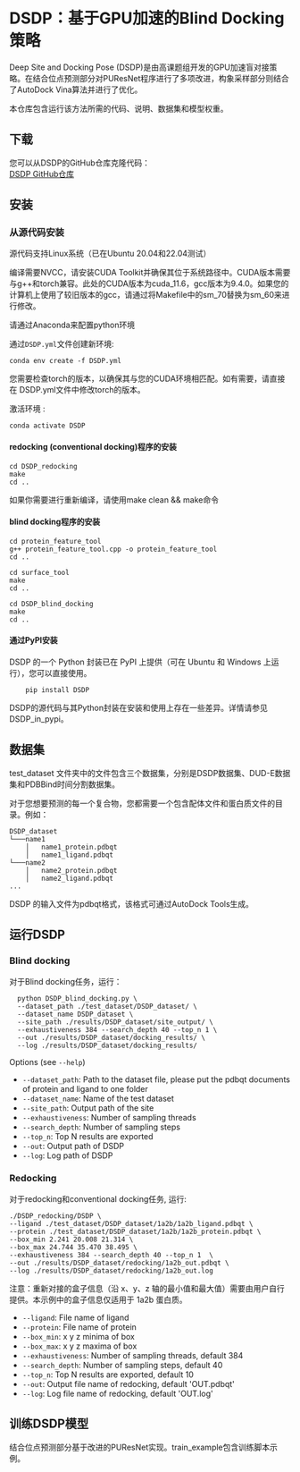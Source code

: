 # DSDP：基于GPU加速的Blind Docking策略

Deep Site and Docking Pose (DSDP)是由高课题组开发的GPU加速盲对接策略。在结合位点预测部分对PUResNet程序进行了多项改进，构象采样部分则结合了AutoDock Vina算法并进行了优化。

本仓库包含运行该方法所需的代码、说明、数据集和模型权重。

## 下载
您可以从DSDP的GitHub仓库克隆代码：  
[DSDP GitHub仓库](https://github.com/PKUGaoGroup/DSDP)


## 安装

### 从源代码安装
源代码支持Linux系统（已在Ubuntu 20.04和22.04测试）

编译需要NVCC，请安装CUDA Toolkit并确保其位于系统路径中。CUDA版本需要与g++和torch兼容。此处的CUDA版本为cuda_11.6，gcc版本为9.4.0。如果您的计算机上使用了较旧版本的gcc，请通过将Makefile中的sm_70替换为sm_60来进行修改。

请通过Anaconda来配置python环境

通过`DSDP.yml`文件创建新环境:

    conda env create -f DSDP.yml

您需要检查torch的版本，以确保其与您的CUDA环境相匹配。如有需要，请直接在 DSDP.yml文件中修改torch的版本。

激活环境 :

    conda activate DSDP

#### redocking (conventional docking)程序的安装

    cd DSDP_redocking
    make
    cd ..

如果你需要进行重新编译，请使用make clean && make命令

####  blind docking程序的安装

    cd protein_feature_tool
    g++ protein_feature_tool.cpp -o protein_feature_tool
    cd ..
    
    cd surface_tool
    make 
    cd ..
    
    cd DSDP_blind_docking
    make
    cd ..


#### 通过PyPI安装
DSDP 的一个 Python 封装已在 PyPI 上提供（可在 Ubuntu 和 Windows 上运行），您可以直接使用。

```
    pip install DSDP
```

DSDP的源代码与其Python封装在安装和使用上存在一些差异。详情请参见 DSDP_in_pypi。

## 数据集
test_dataset 文件夹中的文件包含三个数据集，分别是DSDP数据集、DUD-E数据集和PDBBind时间分割数据集。

对于您想要预测的每一个复合物，您都需要一个包含配体文件和蛋白质文件的目录。例如：
```
DSDP_dataset
└───name1
    │   name1_protein.pdbqt
    │   name1_ligand.pdbqt
└───name2
    │   name2_protein.pdbqt
    │   name2_ligand.pdbqt
...
```
DSDP 的输入文件为pdbqt格式，该格式可通过AutoDock Tools生成。

## 运行DSDP
### Blind docking
对于Blind docking任务，运行：

      python DSDP_blind_docking.py \
      --dataset_path ./test_dataset/DSDP_dataset/ \
      --dataset_name DSDP_dataset \
      --site_path ./results/DSDP_dataset/site_output/ \
      --exhaustiveness 384 --search_depth 40 --top_n 1 \
      --out ./results/DSDP_dataset/docking_results/ \
      --log ./results/DSDP_dataset/docking_results/

Options (see `--help`)

- `--dataset_path`: Path to the dataset file, please put the pdbqt documents of protein and ligand to one folder
- `--dataset_name`: Name of the test dataset
- `--site_path`: Output path of the site
- `--exhaustiveness`: Number of sampling threads
- `--search_depth`: Number of sampling steps
- `--top_n`: Top N results are exported
- `--out`: Output path of DSDP
- `--log`: Log path of DSDP

### Redocking
对于redocking和conventional docking任务, 运行:

```
./DSDP_redocking/DSDP \
--ligand ./test_dataset/DSDP_dataset/1a2b/1a2b_ligand.pdbqt \
--protein ./test_dataset/DSDP_dataset/1a2b/1a2b_protein.pdbqt \
--box_min 2.241 20.008 21.314 \
--box_max 24.744 35.470 38.495 \
--exhaustiveness 384 --search_depth 40 --top_n 1  \
--out ./results/DSDP_dataset/redocking/1a2b_out.pdbqt \
--log ./results/DSDP_dataset/redocking/1a2b_out.log
```
注意：重新对接的盒子信息（沿 x、y、z 轴的最小值和最大值）需要由用户自行提供。本示例中的盒子信息仅适用于 1a2b 蛋白质。
- `--ligand`: File name of ligand
- `--protein`: File name of protein
- `--box_min`: x y z minima of box
- `--box_max`: x y z maxima of box
- `--exhaustiveness`: Number of sampling threads, default 384
- `--search_depth`: Number of sampling steps, default 40
- `--top_n`: Top N results are exported, default 10
- `--out`: Output file name of redocking, default 'OUT.pdbqt'
- `--log`: Log file name of redocking, default 'OUT.log'

## 训练DSDP模型
结合位点预测部分基于改进的PUResNet实现。train_example包含训练脚本示例。

